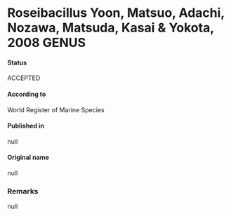 Roseibacillus Yoon, Matsuo, Adachi, Nozawa, Matsuda, Kasai & Yokota, 2008 GENUS
=======

#### Status
ACCEPTED

#### According to
World Register of Marine Species

#### Published in
null

#### Original name
null

### Remarks
null